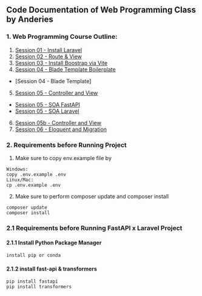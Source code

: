 ## Code Documentation of Web Programming Class by Anderies

### 1. Web Programming Course Outline:
1. [Session 01 - Install Laravel](https://laravel.com/docs/10.x)
2. [Session 02 - Route & View](https://github.com/Anderies/webprog-class-two/tree/master/coba-session-02)
3. [Session 03 - Install Boostrap via Vite](https://github.com/Anderies/webprog-class-two/tree/master/coba-session-03)
4. [Session 04 - Blade Template Boilerplate](https://github.com/Anderies/webprog-class-two/tree/master/boilerplate-session-04)
-  [Session 04 - Blade Template]
5. [Session 05 - Controller and View](https://github.com/Anderies/webprog-class-two/tree/master/coba-session-05)
- [Session 05 - SOA FastAPI](https://github.com/Anderies/webprog-class-two/tree/master/supplement-session05-api)
- [Session 05 - SOA Laravel](https://github.com/Anderies/webprog-class-two/tree/master/supplement-session-05)
6. [Session 05b - Controller and View](https://github.com/Anderies/webprog-class-two/tree/master/coba-session-05b)
7. [Session 06 - Eloquent and Migration](https://github.com/Anderies/webprog-class-two/tree/master/coba-session-06)


### 2. Requirements before Running Project
1. Make sure to copy env.example file by
```
Windows:
copy .env.example .env
Linux/Mac:
cp .env.example .env
```

2. Make sure to perform composer update and composer install
```
composer update 
composer install
```

### 2.1 Requirements before Running FastAPI x Laravel Project
#### 2.1.1 Install Python Package Manager
```
install pip or conda
```
#### 2.1.2 install fast-api & transformers
```
pip install fastapi
pip install transformers
```


